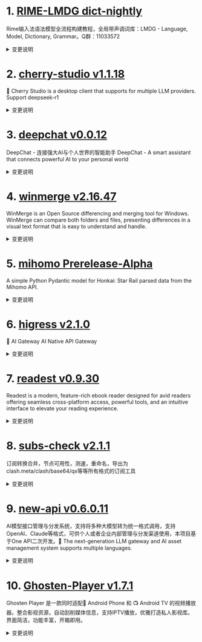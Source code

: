 
# 1. [RIME-LMDG dict-nightly](https://github.com/amzxyz/RIME-LMDG/releases/tag/dict-nightly)  
Rime输入法语法模型全流程构建教程，全局带声调词库：LMDG - Language, Model, Dictionary, Grammar。Q群：11033572
<details>
<summary>变更说明</summary>

- `cn_dicts.zip`：最新的中文词库文件。
  

</details>

# 2. [cherry-studio v1.1.18](https://github.com/CherryHQ/cherry-studio/releases/tag/v1.1.18)  
🍒 Cherry Studio is a desktop client that supports for multiple LLM providers. Support deepseek-r1
<details>
<summary>变更说明</summary>

### **新增功能**

1. **MCP工具增强**
   - 新增MCP工具权限管理 ()
   - 支持通过名称和ID匹配工具 ()
   - 添加`registryUrl`支持包管理 (, )
   - 自动安装服务器配置和迁移 ()
   - 优化Gemini的schema验证 ()

2. **AI模型相关**
......  

</details>

# 3. [deepchat v0.0.12](https://github.com/ThinkInAIXYZ/deepchat/releases/tag/v0.0.12)  
DeepChat - 连接强大AI与个人世界的智能助手 DeepChat - A smart assistant that connects powerful AI to your personal world
<details>
<summary>变更说明</summary>

## 🚀 DeepChat 0.0.12 正式发布 | 重新定义你的 AI 对话体验！
—— 更强大，更灵活，更智能，开启高效沟通新高度 🌟

✨ 本次主要更新内容 ✨

- 完全重构了 MCP 调用的方式，现在可以详细的看到每一个调用的具体信息，用户看得到，使用更放心
- 更新到最新 [1.8.0](https://github.com/modelcontextprotocol/typescript-sdk/releases/tag/1.8.0) 的MCP SDK ，支持了除了 stdio 和 sse 之外的全新的 [inMemory](https://github.com/modelcontextprotocol/typescript-sdk/blob/main/src/inMemory.ts) 的 MCP Server , 无需开新进程，无需安装，开箱即用稳定可靠
- 通过 inMemory 的方式内置了[官方的文件读写MCP](https://github.com/modelcontextprotocol/servers/tree/main/src/filesystem) 并额外扩充了多个文件一同移动的能力，缩短调用
- 通过 inMemory 的方式提供了 Artifacts 能力，节约了 Artifacts 的上行token消耗
- 后续还会增加更多 inMemory 的 MCP，用户开箱即用，无需安装，无需配置环境
......  

</details>

# 4. [winmerge v2.16.47](https://github.com/WinMerge/winmerge/releases/tag/v2.16.47)  
WinMerge is an Open Source differencing and merging tool for Windows. WinMerge can compare both folders and files, presenting differences in a visual text format that is easy to understand and handle.
<details>
<summary>变更说明</summary>

![GitHub Releases (by Release)](https://img.shields.io/github/downloads/WinMerge/winmerge/v2.16.47/total)
#
# WinMerge 2.16.47 Beta Release Notes

- [About This Release](#about-this-release)
- [What Is New in 2.16.47 beta?](#what-is-new-in-21647-beta)
- [Known issues](#known-issues)

March 2025
#
......  

</details>

# 5. [mihomo Prerelease-Alpha](https://github.com/MetaCubeX/mihomo/releases/tag/Prerelease-Alpha)  
A simple Python Pydantic model for Honkai: Star Rail parsed data from the Mihomo API.
<details>
<summary>变更说明</summary>

Release created at  Sun Apr  6 10:48:51 CST 2025
Synchronize Alpha branch code updates, keeping only the latest version
<br>
[我应该下载哪个文件? / Which file should I download?](https://github.com/MetaCubeX/mihomo/wiki/FAQ)
[二进制文件筛选 / Binary file selector](https://metacubex.github.io/Meta-Docs/startup/#_1)
[查看文档 / Docs](https://metacubex.github.io/Meta-Docs/)
  

</details>

# 6. [higress v2.1.0](https://github.com/alibaba/higress/releases/tag/v2.1.0)  
🤖 AI Gateway AI Native API Gateway
<details>
<summary>变更说明</summary>

## What's Changed
* update helm docs by @johnlanni in https://github.com/alibaba/higress/pull/1782
* feat: add ollama embedding to ai-cache by @Beatrueman in https://github.com/alibaba/higress/pull/1794
* feat: Support transforming reasoning_content returned by Qwen to OpenAI contract by @CH3CHO in https://github.com/alibaba/higress/pull/1791
* fix: Fix a bug in openaiCustomUrl support by @CH3CHO in https://github.com/alibaba/higress/pull/1790
* Add ai search plugin by @johnlanni in https://github.com/alibaba/higress/pull/1804
* feat: Unify the SSE processing logic by @CH3CHO in https://github.com/alibaba/higress/pull/1800
* fix(typo): use the correct bing name for ai-search. by @maratrixx in https://github.com/alibaba/higress/pull/1807
* Add database configuration for plugins that use Redis. by @johnlanni in https://github.com/alibaba/higress/pull/1814
* set include_usage by default for all model providers by @johnlanni in https://github.com/alibaba/higress/pull/1818
......  

</details>

# 7. [readest v0.9.30](https://github.com/readest/readest/releases/tag/v0.9.30)  
Readest is a modern, feature-rich ebook reader designed for avid readers offering seamless cross-platform access, powerful tools, and an intuitive interface to elevate your reading experience.
<details>
<summary>变更说明</summary>

## Release Highlight
* Added fixed storage quata when running the app in self-hosted mode
* Link colors will only change when you override fonts
* Added cache for native files for better performance

## What's Changed
* fix: hack to decode incorrectly encoded url in href by @chrox in https://github.com/readest/readest/pull/796
* fix: revert font family, size and color when overrideFont is set, closes  by @chrox in https://github.com/readest/readest/pull/804
* feat: add fixed storage quota for self-hosted instance, closes  by @chrox in https://github.com/readest/readest/pull/806
* fix: open default file chooser on Android, closes  and closes  by @chrox in https://github.com/readest/readest/pull/807
......  

</details>

# 8. [subs-check v2.1.1](https://github.com/beck-8/subs-check/releases/tag/v2.1.1)  
订阅转换合并，节点可用性，测速，重命名，导出为clash.meta/clash/base64/qx等等所有格式的订阅工具
<details>
<summary>变更说明</summary>

## Changelog
* 71223b254d38b9b8c2e1b6e3733f591524cf22ae op: 内置ACL4SSR_Online_Full.yaml
* 2c6b7c34a4df5521b295ab06178aa2687d8d6449 op: 端口监听优化
* 91e0a0387a86fd39d82cbbfce739c3610f91af40 update sub-store to v2.19.17

  

</details>

# 9. [new-api v0.6.0.11](https://github.com/Calcium-Ion/new-api/releases/tag/v0.6.0.11)  
AI模型接口管理与分发系统，支持将多种大模型转为统一格式调用，支持OpenAI、Claude等格式，可供个人或者企业内部管理与分发渠道使用，本项目基于One API二次开发。🍥 The next-generation LLM gateway and AI asset management system supports multiple languages.
<details>
<summary>变更说明</summary>

Update gemini-2.5-pro-preview-03-25 ratio

**Full Changelog**: https://github.com/Calcium-Ion/new-api/compare/v0.6.0.7...v0.6.0.11  

</details>

# 10. [Ghosten-Player v1.7.1](https://github.com/GhostenEditor/Ghosten-Player/releases/tag/v1.7.1)  
Ghosten Player 是一款同时适配📱 Android Phone 和 📺 Android TV 的视频播放器。整合影视资源，自动刮削媒体信息，支持IPTV播放，优雅打造私人影视库。 界面简洁，功能丰富，开箱即用。
<details>
<summary>变更说明</summary>

## 🐞 Bug Fixed
1. TV端的文本输入框点击返回键后无法再次调出软键盘
2. Emby电视剧的查询错误导致电视剧首页空白

## What's Changed
* Releases/v1.7.1 by @GhostenEditor in https://github.com/GhostenEditor/Ghosten-Player/pull/99


**Full Changelog**: https://github.com/GhostenEditor/Ghosten-Player/compare/v1.7.0...v1.7.1  

</details>


